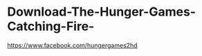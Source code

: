 Download-The-Hunger-Games-Catching-Fire-
========================================

https://www.facebook.com/hungergames2hd
